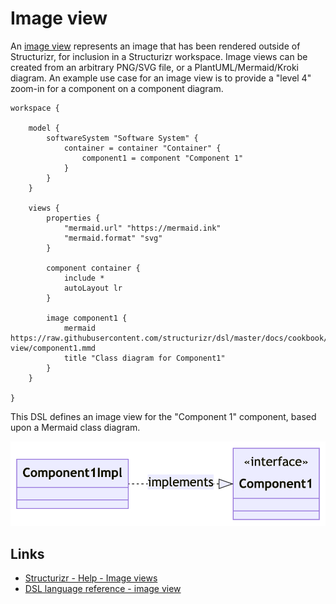 # Image view

An [image view](https://structurizr.com/help/image-views) represents an image that has been rendered outside of Structurizr, for inclusion in a Structurizr workspace.
Image views can be created from an arbitrary PNG/SVG file, or a PlantUML/Mermaid/Kroki diagram.
An example use case for an image view is to provide a "level 4" zoom-in for a component on a component diagram.

```
workspace {

    model {
        softwareSystem "Software System" {
            container = container "Container" {
                component1 = component "Component 1"
            }
        }
    }

    views {
        properties {
            "mermaid.url" "https://mermaid.ink"
            "mermaid.format" "svg"
        }

        component container {
            include *
            autoLayout lr
        }

        image component1 {
            mermaid https://raw.githubusercontent.com/structurizr/dsl/master/docs/cookbook/image-view/component1.mmd
            title "Class diagram for Component1"
        }
    }
    
}
```

This DSL defines an image view for the "Component 1" component, based upon a Mermaid class diagram.

[![](example-1.png)](http://structurizr.com/dsl?src=https://raw.githubusercontent.com/structurizr/dsl/master/docs/cookbook/image-view/example-1.dsl)

## Links

- [Structurizr - Help - Image views](https://structurizr.com/help/image-views)
- [DSL language reference - image view](https://github.com/structurizr/dsl/blob/master/docs/language-reference.md#image-view)